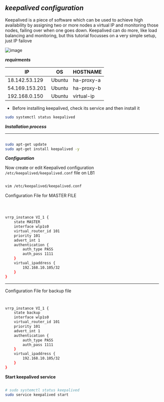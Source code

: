 ## _keepalived configuration_

Keepalived is a piece of software which can be used to achieve high availability by assigning two or more nodes a virtual IP and monitoring those nodes, failing over when one goes down. Keepalived can do more, like load balancing and monitoring, but this tutorial focusses on a very simple setup, just IP failove


![image](https://assets.digitalocean.com/articles/high_availability/ha-diagram-animated.gif)


**_requirments_**

|IP|OS|HOSTNAME|
|---|---|---|
|18.142.53.129|Ubuntu|ha-proxy-a|
|54.169.153.201|Ubuntu|ha-proxy-b|
|192.168.0.150|Ubuntu|virtual-ip|


* Before installing keepalived, check its service and then install it

~~~bash
sudo systemctl status keepalived 
~~~

**_Installation process_**

---

~~~bash

sudo apt-get update
sudo apt-get install keepalived -y

~~~

**_Configuration_**

Now create or edit Keepalived configuration `/etc/keepalived/keepalived.conf` file on LB1

~~~bash

vim /etc/keepalived/keepalived.conf

~~~

Configuration File for MASTER FILE

~~~bash



vrrp_instance VI_1 {
    state MASTER
    interface wlp1s0
    virtual_router_id 101
    priority 101
    advert_int 1
    authentication {
        auth_type PASS
        auth_pass 1111
    }
    virtual_ipaddress {
        192.168.10.105/32
    }
}

~~~


---

Configuration File for backup file


~~~bash


vrrp_instance VI_1 {
    state backup
    interface wlp1s0
    virtual_router_id 101
    priority 101
    advert_int 1
    authentication {
        auth_type PASS
        auth_pass 1111
    }
    virtual_ipaddress {
        192.168.10.105/32
    }
}

~~~

**Start keepalived service**
~~~bash

# sudo systemctl status keepalived
sudo service keepalived start

~~~

